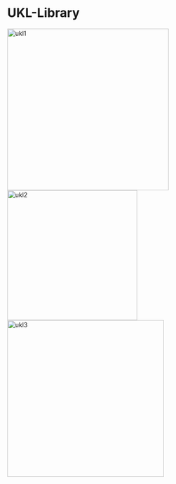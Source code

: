 # UKL-Library


<img width="368" alt="ukl1" src="https://user-images.githubusercontent.com/101534207/173518013-15970fd0-dc75-4cd0-8720-581aad0472eb.png">


<img width="296" alt="ukl2" src="https://user-images.githubusercontent.com/101534207/173518106-494dd7d6-f444-4204-9cf8-c54dbef9a063.png">


<img width="357" alt="ukl3" src="https://user-images.githubusercontent.com/101534207/173518173-2f88f552-25e5-4603-a9ca-4172a4c95e7f.png">
